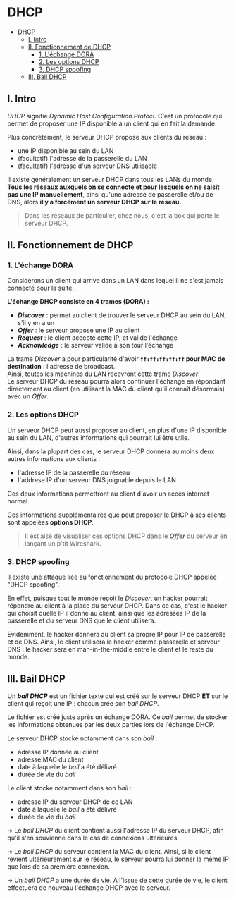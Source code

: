 # DHCP

- [DHCP](#dhcp)
  - [I. Intro](#i-intro)
  - [II. Fonctionnement de DHCP](#ii-fonctionnement-de-dhcp)
    - [1. L'échange DORA](#1-léchange-dora)
    - [2. Les options DHCP](#2-les-options-dhcp)
    - [3. DHCP spoofing](#3-dhcp-spoofing)
  - [III. Bail DHCP](#iii-bail-dhcp)

## I. Intro

*DHCP* signifie *Dynamic Host Configuration Protocl*. C'est un protocole qui permet de proposer une IP disponible à un client qui en fait la demande.

Plus concrètement, le serveur DHCP propose aux clients du réseau :

- une IP disponible au sein du LAN
- (facultatif) l'adresse de la passerelle du LAN
- (facultatif) l'adresse d'un serveur DNS utilisable

Il existe généralement un serveur DHCP dans tous les LANs du monde.  
**Tous les réseaux auxquels on se connecte et pour lesquels on ne saisit pas une IP manuellement**, ainsi qu'une adresse de passerelle et/ou de DNS, alors **il y a forcément un serveur DHCP sur le réseau.**

> Dans les réseaux de particulier, chez nous, c'est la box qui porte le serveur DHCP.

## II. Fonctionnement de DHCP

### 1. L'échange DORA

Considérons un client qui arrive dans un LAN dans lequel il ne s'est jamais connecté pour la suite.

**L'échange DHCP consiste en 4 trames (DORA) :**

- ***Discover*** : permet au client de trouver le serveur DHCP au sein du LAN, s'il y en a un
- ***Offer*** : le serveur propose une IP au client
- ***Request*** : le client accepte cette IP, et valide l'échange
- ***Acknowledge*** : le serveur valide à son tour l'échange

La trame *Discover* a pour particularité d'avoir **`ff:ff:ff:ff:ff` pour MAC de destination** : l'adresse de broadcast.  
Ainsi, toutes les machines du LAN recevront cette trame *Discover*.  
Le serveur DHCP du réseau pourra alors continuer l'échange en répondant directement au client (en utilisant la MAC du client qu'il connaît désormais) avec un *Offer*.

### 2. Les options DHCP

Un serveur DHCP peut aussi proposer au client, en plus d'une IP disponible au sein du LAN, d'autres informations qui pourrait lui être utile.

Ainsi, dans la plupart des cas, le serveur DHCP donnera au moins deux autres informations aux clients :

- l'adresse IP de la passerelle du réseau
- l'addrese IP d'un serveur DNS joignable depuis le LAN

Ces deux informations permettront au client d'avoir un accès internet normal.

Ces informations supplémentaires que peut proposer le DHCP à ses clients sont appelées **options DHCP**.

> Il est aisé de visualiser ces options DHCP dans le ***Offer*** du serveur en lançant un p'tit Wireshark.

### 3. DHCP spoofing

Il existe une attaque liée au fonctionnement du protocole DHCP appelée "DHCP spoofing".

En effet, puisque tout le monde reçoit le *Discover*, un hacker pourrait répondre au client à la place du serveur DHCP. Dans ce cas, c'est le hacker qui choisit quelle IP il donne au client, ainsi que les adresses IP de la passerelle et du serveur DNS que le client utilisera.

Evidemment, le hacker donnera au client sa propre IP pour IP de passerelle et de DNS. Ainsi, le client utilisera le hacker comme passerelle et serveur DNS : le hacker sera en man-in-the-middle entre le client et le reste du monde.

## III. Bail DHCP

Un ***bail DHCP*** est un fichier texte qui est créé sur le serveur DHCP **ET** sur le client qui reçoit une IP : chacun crée son *bail DHCP*.  

Le fichier est créé juste après un échange DORA. Ce *bail* permet de stocker les informations obtenues par les deux parties lors de l'échange DHCP.

Le serveur DHCP stocke notamment dans son *bail* :

- adresse IP donnée au client
- adresse MAC du client
- date à laquelle le *bail* a été délivré
- durée de vie du *bail*

Le client stocke notamment dans son *bail* :

- adresse IP du serveur DHCP de ce LAN
- date à laquelle le *bail* a été délivré
- durée de vie du *bail*

➜ Le *bail DHCP* du client contient aussi l'adresse IP du serveur DHCP, afin qu'il s'en souvienne dans le cas de connexions ultérieures.

➜ Le *bail DHCP* du serveur contient la MAC du client. Ainsi, si le client revient ultérieurement sur le réseau, le serveur pourra lui donner la même IP que lors de sa première connexion.

➜ Un *bail DHCP* a une durée de vie. A l'issue de cette durée de vie, le client effectuera de nouveau l'échange DHCP avec le serveur.
